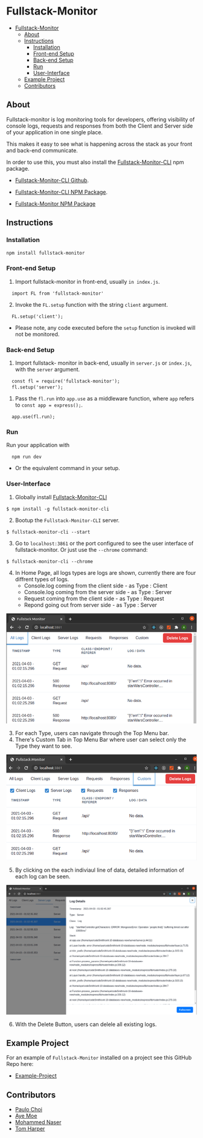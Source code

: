 # Fullstack-Monitor


- [Fullstack-Monitor](#fullstack-monitor)
  - [About](#about)
  - [Instructions](#instructions)
    - [Installation](#installation)
    - [Front-end Setup](#front-end-setup)
    - [Back-end Setup](#back-end-setup)
    - [Run](#run)
    - [User-Interface](#user-interface)
  - [Example Project](#example-project)
  - [Contributors](#contributors)

## About
Fullstack-monitor is log monitoring tools for developers, offering visibility of console logs, requests and responses from both the Client and Server side of your application in one single place.

This makes it easy to see what is happening across the stack as your front and back-end communicate.

In order to use this, you must also install the [Fullstack-Monitor-CLI](https://github.com/PFA-Pink-Fairy-Armadillo/fullstack-monitor-cli) npm package.

- [Fullstack-Monitor-CLI Github](https://github.com/PFA-Pink-Fairy-Armadillo/fullstack-monitor-cli).
- [Fullstack-Monitor-CLI NPM Package](https://www.npmjs.com/package/fullstack-monitor-cli).

- [Fullstack-Monitor NPM Package](https://www.npmjs.com/package/fullstack-monitor)

## Instructions

### Installation
```
npm install fullstack-monitor
```
### Front-end Setup
1. Import fullstack-monitor in front-end, usually `in index.js`.
```
  import FL from 'fullstack-monitor'
```
            
2. Invoke the `FL.setup` function with the string `client` argument.
```
  FL.setup('client');
```
- Please note, any code executed before the `setup` function is invoked will not be monitored.

### Back-end Setup
1. Import fullstack- monitor in back-end, usually in `server.js` or `index.js`, with the `server` argument. 
```
  const fl = require('fullstack-monitor');
  fl.setup('server');
```

1. Pass the `fl.run` into `app.use` as a middleware function, where `app` refers to `const app = express();`.
```
  app.use(fl.run);
```


### Run
Run your application with
```
  npm run dev
```
- Or the equivalent command in your setup.

### User-Interface
1. Globally install [Fullstack-Monitor-CLI](https://www.npmjs.com/package/fullstack-monitor-cli)
```
$ npm install -g fullstack-monitor-cli
```
2. Bootup the `Fullstack-Monitor-CLI` server.
```
$ fullstack-monitor-cli --start
```
3. Go to `localhost:3861` or the port configured to see the user interface of fullstack-monitor. Or just use the `--chrome` command:
```
$ fullstack-monitor-cli --chrome
```
4. In Home Page, all logs types are logs are shown, currently there are four diffrent types of logs.
    - Console.log coming from the client side - as  Type : Client
    - Console.log coming from the server side - as  Type : Server
    - Request coming from the client side - as Type : Request
    - Repond going out from server side - as Type : Server
    
![Alt text](/img/main_page.PNG?raw=true "Main Page")

3. For each Type, users can navigate through the Top Menu bar.
4. There's Custom Tab in Top Menu Bar where user can select only the Type they want to see.

![Alt text](/img/custom_logs.PNG?raw=true "Custom Logs")

5. By clicking on the each indiviaul line of data, detailed information of each log can be seen.

![Alt text](/img/detailed_info.PNG?raw=true "Detailed Info")

6. With the Delete Button, users can delele all existing logs.

## Example Project

For an example of `Fullstack-Monitor` installed on a project see this GitHub Repo here:

- [Example-Project](https://github.com/PFA-Pink-Fairy-Armadillo/Example-Project)

## Contributors

- [Paulo Choi](https://github.com/paulochoi)
- [Aye Moe](https://github.com/ayemmoe)
- [Mohammed Naser](https://github.com/mnaser11218)
- [Tom Harper](https://github.com/tommyrharper)
